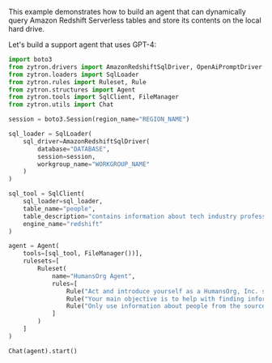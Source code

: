 This example demonstrates how to build an agent that can dynamically query Amazon Redshift Serverless tables and store its contents on the local hard drive.

Let's build a support agent that uses GPT-4:

```python
import boto3
from zytron.drivers import AmazonRedshiftSqlDriver, OpenAiPromptDriver
from zytron.loaders import SqlLoader
from zytron.rules import Ruleset, Rule
from zytron.structures import Agent
from zytron.tools import SqlClient, FileManager
from zytron.utils import Chat

session = boto3.Session(region_name="REGION_NAME")

sql_loader = SqlLoader(
    sql_driver=AmazonRedshiftSqlDriver(
        database="DATABASE",
        session=session,
        workgroup_name="WORKGROUP_NAME"
    )
)

sql_tool = SqlClient(
    sql_loader=sql_loader,
    table_name="people",
    table_description="contains information about tech industry professionals",
    engine_name="redshift"
)

agent = Agent(
    tools=[sql_tool, FileManager())],
    rulesets=[
        Ruleset(
            name="HumansOrg Agent",
            rules=[
                Rule("Act and introduce yourself as a HumansOrg, Inc. support agent"),
                Rule("Your main objective is to help with finding information about people"),
                Rule("Only use information about people from the sources available to you")
            ]
        )
    ]
)

Chat(agent).start()
```
